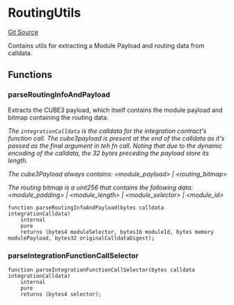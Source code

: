# RoutingUtils
[Git Source](https://github.com/cube-web3/protocol-core-solidity/blob/c95be0ef92f4c69dc0af4db320cb041b877ea57c/src/libs/RoutingUtils.sol)

Contains utils for extracting a Module Payload and routing data from calldata.


## Functions
### parseRoutingInfoAndPayload

Extracts the CUBE3 payload, which itself contains the module payload and bitmap containing the routing
data.

*The `integrationCalldata` is the calldata for the integration contract's function call.
The cube3payload is present at the end of the calldata as it's passed as the final argument in teh fn call.
Noting
that due to the dynamic encoding of the calldata, the 32 bytes preceding the payload store its length.*

*The cube3Payload always contains: <module_payload> | <routing_bitmap>*

*The routing bitmap is a uint256 that contains the following data: <module_padding> | <module_length> |
<module_selector> | <module_id>*


```solidity
function parseRoutingInfoAndPayload(bytes calldata integrationCalldata)
    internal
    pure
    returns (bytes4 moduleSelector, bytes16 moduleId, bytes memory modulePayload, bytes32 originalCalldataDigest);
```

### parseIntegrationFunctionCallSelector


```solidity
function parseIntegrationFunctionCallSelector(bytes calldata integrationCalldata)
    internal
    pure
    returns (bytes4 selector);
```

